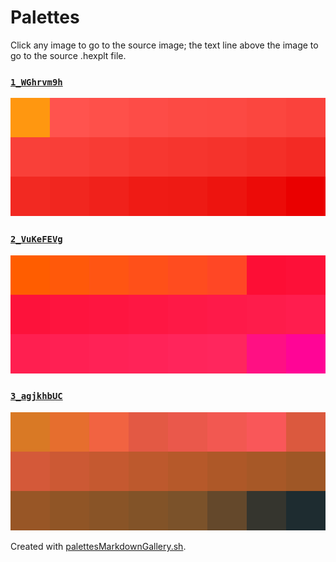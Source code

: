 # Palettes

Click any image to go to the source image; the text line above the image to go to the source .hexplt file.

### [`1_WGhrvm9h`](1_WGhrvm9h.hexplt)

[ ![1_WGhrvm9h.png](1_WGhrvm9h.png) ](1_WGhrvm9h.png)

### [`2_VuKeFEVg`](2_VuKeFEVg.hexplt)

[ ![2_VuKeFEVg.png](2_VuKeFEVg.png) ](2_VuKeFEVg.png)

### [`3_agjkhbUC`](3_agjkhbUC.hexplt)

[ ![3_agjkhbUC.png](3_agjkhbUC.png) ](3_agjkhbUC.png)

Created with [palettesMarkdownGallery.sh](https://github.com/earthbound19/_ebDev/blob/master/scripts/imgAndVideo/palettesMarkdownGallery.sh).